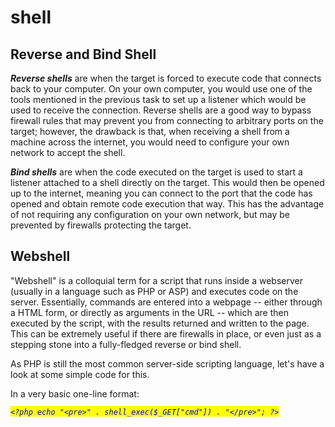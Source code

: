# shell

## Reverse and Bind Shell

_**Reverse shells**_ are when the target is forced to execute code that connects back to your computer. On your own computer, you would use one of the tools mentioned in the previous task to set up a listener which would be used to receive the connection. Reverse shells are a good way to bypass firewall rules that may prevent you from connecting to arbitrary ports on the target; however, the drawback is that, when receiving a shell from a machine across the internet, you would need to configure your own network to accept the shell.

_**Bind shells**_ are when the code executed on the target is used to start a listener attached to a shell directly on the target. This would then be opened up to the internet, meaning you can connect to the port that the code has opened and obtain remote code execution that way. This has the advantage of not requiring any configuration on your own network, but may be prevented by firewalls protecting the target.

## Webshell

"Webshell" is a colloquial term for a script that runs inside a webserver (usually in a language such as PHP or ASP) and executes code on the server. Essentially, commands are entered into a webpage -- either through a HTML form, or directly as arguments in the URL -- which are then executed by the script, with the results returned and written to the page. This can be extremely useful if there are firewalls in place, or even just as a stepping stone into a fully-fledged reverse or bind shell.

As PHP is still the most common server-side scripting language, let's have a look at some simple code for this.

In a very basic one-line format:

_<mark style="color:blue;">`<?php echo "<pre>" . shell_exec($_GET["cmd"]) . "</pre>"; ?>`</mark>_

##
